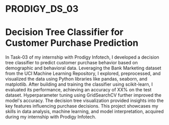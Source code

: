# PRODIGY_DS_03 
# Decision Tree Classifier for Customer Purchase Prediction

In Task-03 of my internship with Prodigy Infotech, I developed a decision tree classifier to predict customer purchase behavior based on demographic and behavioral data. Leveraging the Bank Marketing dataset from the UCI Machine Learning Repository, I explored, preprocessed, and visualized the data using Python libraries like pandas, seaborn, and matplotlib. After building and training the classifier using scikit-learn, I evaluated its performance, achieving an accuracy of XX% on the test dataset. Hyperparameter tuning using GridSearchCV further improved the model's accuracy. The decision tree visualization provided insights into the key features influencing purchase decisions. This project showcases my skills in data analysis, machine learning, and model interpretation, acquired during my internship with Prodigy Infotech.

